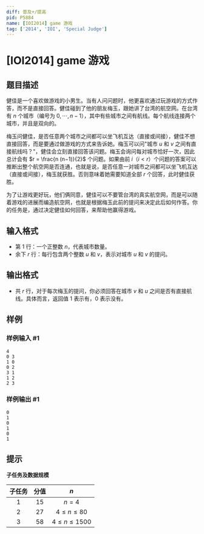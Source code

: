 ```yaml
---
diff: 普及+/提高
pid: P5884
name: [IOI2014] game 游戏
tag: ['2014', 'IOI', 'Special Judge']
---
```

# [IOI2014] game 游戏
## 题目描述

健佳是一个喜欢做游戏的小男生。当有人问问题时，他更喜欢通过玩游戏的方式作答，而不是直接回答。健佳碰到了他的朋友梅玉，跟她讲了台湾的航空网。在台湾有 $n$ 个城市（编号为 $0,\cdots,n−1$），其中有些城市之间有航线。每个航线连接两个城市，并且是双向的。

梅玉问健佳，是否任意两个城市之间都可以坐飞机互达（直接或间接），健佳不想直接回答，而是要通过做游戏的方式来告诉她。梅玉可以问"城市 $u$ 和 $v$ 之间有直接航线吗？"，健佳会立刻直接回答该问题。梅玉会询问每对城市恰好一次，因此总计会有 $r = \frac{n (n−1)}{2}$ 个问题。如果由前 $i$（$i<r$）个问题的答案可以推断出整个航空网是否连通，也就是说，是否任意一对城市之间都可以坐飞机互达（直接或间接），梅玉就获胜。否则意味着她需要知道全部 $r$ 个回答，此时健佳获胜。

为了让游戏更好玩，他们俩同意，健佳可以不要管台湾的真实航空网，而是可以随着游戏的进展而编造航空网，也就是根据梅玉此前的提问来决定此后如何作答。你的任务是，通过决定健佳如何回答，来帮助他赢得游戏。
## 输入格式

- 第 $1$ 行：一个正整数 $n$，代表城市数量。
- 余下 $r$ 行：每行包含两个整数 $u$ 和 $v$，表示对城市 $u$ 和 $v$ 的提问。
## 输出格式

- 共 $r$ 行，对于每次梅玉的提问，你必须回答在城市 $v$ 和 $u$ 之间是否有直接航线。具体而言，返回值 $1$ 表示有，$0$ 表示没有。
## 样例

### 样例输入 #1
```
4
0 3
1 0
0 2
3 1
1 2
2 3

```
### 样例输出 #1
```
0
1
0
1
0
1

```
## 提示

**子任务及数据规模**

| 子任务 | 分值 | $n$ |
| :----------: | :----------: | :----------: |
| $1$ | $15$ | $n=4$ |
| $2$ | $27$ | $4 \le n \le 80$ |
| $3$ | $58$ | $4 \le n \le 1500$ |

